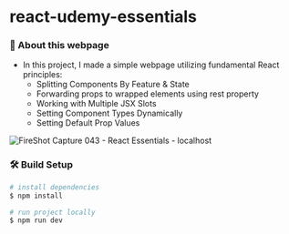 # react-udemy-essentials

### 📣 About this webpage
- In this project, I made a simple webpage utilizing fundamental React principles:
  - Splitting Components By Feature & State
  - Forwarding props to wrapped elements using rest property
  - Working with Multiple JSX Slots
  - Setting Component Types Dynamically
  - Setting Default Prop Values
  
![FireShot Capture 043 - React Essentials - localhost](https://github.com/sweetrain05/react-udemy-essentials/assets/86023470/3d47fdfa-7a52-4372-8208-0881270389b3)

### 🛠️ Build Setup

```bash
# install dependencies
$ npm install

# run project locally
$ npm run dev
```
